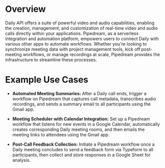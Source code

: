 # Overview

Daily API offers a suite of powerful video and audio capabilities, enabling the creation, management, and customization of real-time video and audio calls directly within your applications. Pipedream, as a serverless integration and automation platform, empowers users to connect Daily with various other apps to automate workflows. Whether you're looking to synchronize meeting data with project management tools, kick off post-meeting workflows, or manage recordings at scale, Pipedream provides the infrastructure to streamline these processes.

# Example Use Cases

- **Automated Meeting Summaries:** After a Daily call ends, trigger a workflow on Pipedream that captures call metadata, transcribes audio recordings, and sends a summary email to all participants using the Gmail app.

- **Meeting Scheduler with Calendar Integration:** Set up a Pipedream workflow that listens for new events in a Google Calendar, automatically creates corresponding Daily meeting rooms, and then emails the meeting links to attendees using the Gmail app.

- **Post-Call Feedback Collection:** Initiate a Pipedream workflow once a Daily meeting concludes to send a feedback form via Typeform to all participants, then collect and store responses in a Google Sheet for analysis.

